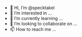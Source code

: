 - 👋 Hi, I’m @specktakel
- 👀 I’m interested in ...
- 🌱 I’m currently learning ...
- 💞️ I’m looking to collaborate on ...
- 📫 How to reach me ...

<!---
specktakel/specktakel is a ✨ special ✨ repository because its `README.md` (this file) appears on your GitHub profile.
You can click the Preview link to take a look at your changes.
TODO: needs more emojies... who thought of that crap?
--->

